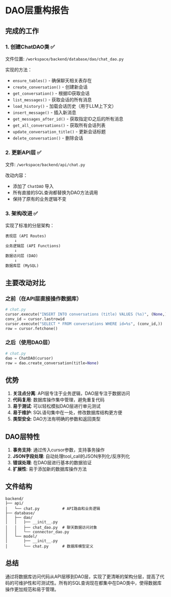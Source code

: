 # DAO层重构报告

## 完成的工作

### 1. 创建ChatDAO类 ✅
文件位置: `/workspace/backend/database/dao/chat_dao.py`

实现的方法：
- `ensure_tables()` - 确保聊天相关表存在
- `create_conversation()` - 创建新会话
- `get_conversation()` - 根据ID获取会话
- `list_messages()` - 获取会话的所有消息
- `load_history()` - 加载会话历史（用于LLM上下文）
- `insert_message()` - 插入新消息
- `get_messages_after_id()` - 获取指定ID之后的所有消息
- `get_all_conversations()` - 获取所有会话列表
- `update_conversation_title()` - 更新会话标题
- `delete_conversation()` - 删除会话

### 2. 更新API层 ✅
文件: `/workspace/backend/api/chat.py`

改动内容：
- 添加了 `ChatDAO` 导入
- 所有直接的SQL查询都替换为DAO方法调用
- 保持了原有的业务逻辑不变

### 3. 架构改进 ✅
实现了标准的分层架构：

```
表现层 (API Routes)
    ↓
业务逻辑层 (API Functions)
    ↓
数据访问层 (DAO)
    ↓
数据库层 (MySQL)
```

## 主要改动对比

### 之前（在API层直接操作数据库）
```python
# chat.py
cursor.execute("INSERT INTO conversations (title) VALUES (%s)", (None,))
conv_id = cursor.lastrowid
cursor.execute("SELECT * FROM conversations WHERE id=%s", (conv_id,))
row = cursor.fetchone()
```

### 之后（使用DAO层）
```python
# chat.py
dao = ChatDAO(cursor)
row = dao.create_conversation(title=None)
```

## 优势

1. **关注点分离**: API层专注于业务逻辑，DAO层专注于数据访问
2. **代码复用**: 数据库操作集中管理，避免重复代码
3. **易于测试**: 可以轻松模拟DAO层进行单元测试
4. **易于维护**: SQL语句集中在一处，修改数据库结构更方便
5. **类型安全**: DAO方法有明确的参数和返回类型

## DAO层特性

1. **事务支持**: 通过传入cursor参数，支持事务操作
2. **JSON字段处理**: 自动处理tool_call的JSON序列化/反序列化
3. **错误处理**: 在DAO层进行基本的数据验证
4. **扩展性**: 易于添加新的数据库操作方法

## 文件结构
```
backend/
├── api/
│   └── chat.py          # API路由和业务逻辑
├── database/
│   ├── dao/
│   │   ├── __init__.py
│   │   ├── chat_dao.py  # 聊天数据访问对象
│   │   └── connector_dao.py
│   └── model/
│       ├── __init__.py
│       └── chat.py      # 数据库模型定义
```

## 总结

通过将数据库访问代码从API层移到DAO层，实现了更清晰的架构分层，提高了代码的可维护性和可测试性。所有的SQL查询现在都集中在DAO类中，使得数据库操作更加规范和易于管理。
